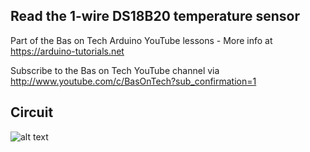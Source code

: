 ## Read the 1-wire DS18B20 temperature sensor
Part of the Bas on Tech Arduino YouTube lessons - More info at https://arduino-tutorials.net

Subscribe to the Bas on Tech YouTube channel via http://www.youtube.com/c/BasOnTech?sub_confirmation=1

## Circuit
![alt text](./one-wire-temperature.png "circuit schema")